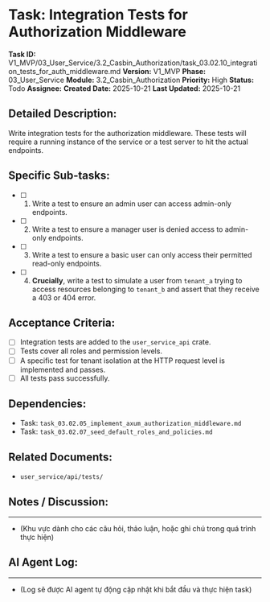 # Task: Integration Tests for Authorization Middleware

**Task ID:** V1_MVP/03_User_Service/3.2_Casbin_Authorization/task_03.02.10_integration_tests_for_auth_middleware.md
**Version:** V1_MVP
**Phase:** 03_User_Service
**Module:** 3.2_Casbin_Authorization
**Priority:** High
**Status:** Todo
**Assignee:** 
**Created Date:** 2025-10-21
**Last Updated:** 2025-10-21

## Detailed Description:
Write integration tests for the authorization middleware. These tests will require a running instance of the service or a test server to hit the actual endpoints.

## Specific Sub-tasks:
- [ ] 1. Write a test to ensure an admin user can access admin-only endpoints.
- [ ] 2. Write a test to ensure a manager user is denied access to admin-only endpoints.
- [ ] 3. Write a test to ensure a basic user can only access their permitted read-only endpoints.
- [ ] 4. **Crucially**, write a test to simulate a user from `tenant_a` trying to access resources belonging to `tenant_b` and assert that they receive a 403 or 404 error.

## Acceptance Criteria:
- [ ] Integration tests are added to the `user_service_api` crate.
- [ ] Tests cover all roles and permission levels.
- [ ] A specific test for tenant isolation at the HTTP request level is implemented and passes.
- [ ] All tests pass successfully.

## Dependencies:
*   Task: `task_03.02.05_implement_axum_authorization_middleware.md`
*   Task: `task_03.02.07_seed_default_roles_and_policies.md`

## Related Documents:
*   `user_service/api/tests/`

## Notes / Discussion:
---
*   (Khu vực dành cho các câu hỏi, thảo luận, hoặc ghi chú trong quá trình thực hiện)

## AI Agent Log:
---
*   (Log sẽ được AI agent tự động cập nhật khi bắt đầu và thực hiện task)